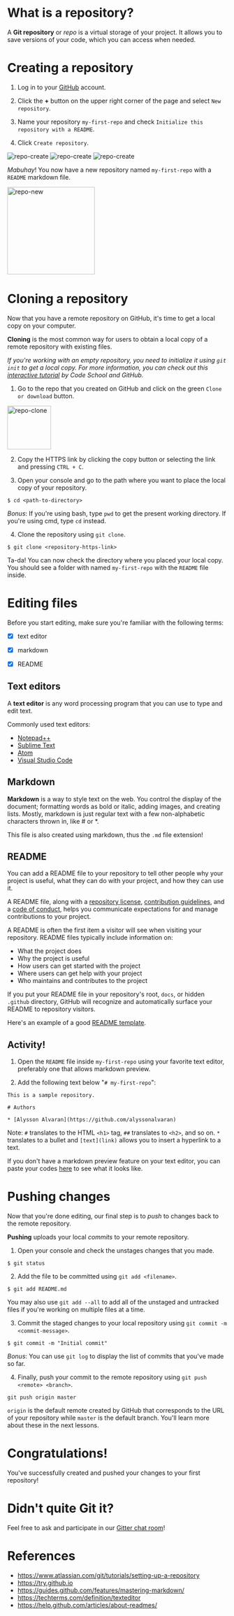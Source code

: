 # What is a repository?

A **Git repository** or *repo* is a virtual storage of your project. It allows you to save versions of your code, which you can access when needed. 

# Creating a repository

1. Log in to your [GitHub](https://github.com) account.

2. Click the **+** button on the upper right corner of the page and select `New repository`.

3. Name your repository `my-first-repo` and check `Initialize this repository with a README`.

4. Click `Create repository`.

![repo-create](https://github.com/alyssonalvaran/git-party/blob/master/docs/assets/repo-create.png)
![repo-create](assets/repo-create.png)
![repo-create](../assets/repo-create.png)

*Mabuhay*! You now have a new repository named `my-first-repo` with a `README` markdown file.

<img src="../assets/repo-new.png" alt="repo-new" style="height: 200px"/>

# Cloning a repository

Now that you have a remote repository on GitHub, it's time to get a local copy on your computer.

**Cloning** is the most common way for users to obtain a local copy of a remote repository with existing files.

*If you're working with an empty repository, you need to initialize it using `git init` to get a local copy. For more information, you can check out this [interactive tutorial](https://try.github.io) by Code School and GitHub.*

1. Go to the repo that you created on GitHub and click on the green `Clone or download` button.

<img src="../assets/repo-clone.png" alt="repo-clone" style="height: 100px;"/>

2. Copy the HTTPS link by clicking the copy button or selecting the link and pressing `CTRL + C`.

3. Open your console and go to the path where you want to place the local copy of your repository.

```shell
$ cd <path-to-directory>
```

*Bonus*: If you're using bash, type `pwd` to get the present working directory. If you're using cmd, type `cd` instead.

4. Clone the repository using `git clone`.

```shell
$ git clone <repository-https-link>
```

Ta-da! You can now check the directory where you placed your local copy. You should see a folder with named `my-first-repo` with the `README` file inside.

# Editing files

Before you start editing, make sure you're familiar with the following terms:
- [x] text editor
- [x] markdown
- [x] README


## Text editors

A **text editor** is any word processing program that you can use to type and edit text.

Commonly used text editors:
* [Notepad++](https://notepad-plus-plus.org/)
* [Sublime Text](https://www.sublimetext.com/)
* [Atom](https://atom.io/)
* [Visual Studio Code](https://code.visualstudio.com/)

## Markdown

**Markdown** is a way to style text on the web. You control the display of the document; formatting words as bold or italic, adding images, and creating lists. Mostly, markdown is just regular text with a few non-alphabetic characters thrown in, like # or *.

This file is also created using markdown, thus the `.md` file extension!

## README

You can add a README file to your repository to tell other people why your project is useful, what they can do with your project, and how they can use it.

A README file, along with a [repository license](https://help.github.com/articles/licensing-a-repository), [contribution guidelines](https://help.github.com/articles/setting-guidelines-for-repository-contributors), and a [code of conduct](https://help.github.com/articles/adding-a-code-of-conduct-to-your-project), helps you communicate expectations for and manage contributions to your project.

A README is often the first item a visitor will see when visiting your repository. README files typically include information on:

* What the project does
* Why the project is useful
* How users can get started with the project
* Where users can get help with your project
* Who maintains and contributes to the project

If you put your README file in your repository's root, `docs`, or hidden `.github` directory, GitHub will recognize and automatically surface your README to repository visitors.

Here's an example of a good [README template](https://gist.github.com/PurpleBooth/109311bb0361f32d87a2).

## Activity!

1. Open the `README` file inside `my-first-repo` using your favorite text editor, preferably one that allows markdown preview.

2. Add the following text below "`# my-first-repo`":

```shell
This is a sample repository.

# Authors

* [Alysson Alvaran](https://github.com/alyssonalvaran)
```

Note: `#` translates to the HTML `<h1>` tag, `##` translates to `<h2>`, and so on. `*` translates to a bullet and `[text](link)` allows you to insert a hyperlink to a text.

If you don't have a markdown preview feature on your text editor, you can paste your codes [here](http://markdownlivepreview.com/) to see what it looks like.

# Pushing changes

Now that you're done editing, our final step is to *push* to changes back to the remote repository.

**Pushing** uploads your local *commits* to your remote repository.

1. Open your console and check the unstages changes that you made.

```shell
$ git status
```

2. Add the file to be committed using `git add <filename>`.

```shell
$ git add README.md
```

You may also use `git add --all` to add all of the unstaged and untracked files if you're working on multiple files at a time.

3. Commit the staged changes to your local repository using `git commit -m <commit-message>`.

```shell
$ git commit -m "Initial commit"
```

*Bonus*: You can use `git log` to display the list of commits that you've made so far.

4. Finally, push your commit to the remote repository using `git push <remote> <branch>`.

```shell
git push origin master
```

`origin` is the default remote created by GitHub that corresponds to the URL of your repository while `master` is the default branch. You'll learn more about these in the next lessons.

# Congratulations!

You've successfully created and pushed your changes to your first repository!

# Didn't quite Git it?

Feel free to ask and participate in our [Gitter chat room](https://gitter.im/WWCodeManila/Git)!

# References

* https://www.atlassian.com/git/tutorials/setting-up-a-repository
* https://try.github.io
* https://guides.github.com/features/mastering-markdown/
* https://techterms.com/definition/texteditor
* https://help.github.com/articles/about-readmes/
